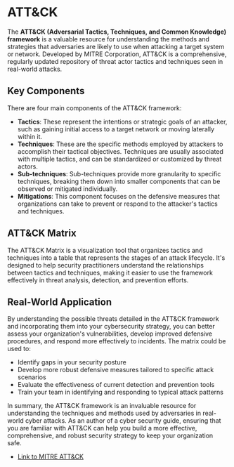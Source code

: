 # ATT&CK

The **ATT&CK (Adversarial Tactics, Techniques, and Common Knowledge) framework** is a valuable resource for understanding the methods and strategies that adversaries are likely to use when attacking a target system or network. Developed by MITRE Corporation, ATT&CK is a comprehensive, regularly updated repository of threat actor tactics and techniques seen in real-world attacks.

## Key Components

There are four main components of the ATT&CK framework:

- **Tactics**: These represent the intentions or strategic goals of an attacker, such as gaining initial access to a target network or moving laterally within it.
- **Techniques**: These are the specific methods employed by attackers to accomplish their tactical objectives. Techniques are usually associated with multiple tactics, and can be standardized or customized by threat actors.
- **Sub-techniques**: Sub-techniques provide more granularity to specific techniques, breaking them down into smaller components that can be observed or mitigated individually.
- **Mitigations**: This component focuses on the defensive measures that organizations can take to prevent or respond to the attacker's tactics and techniques.

## ATT&CK Matrix

The ATT&CK Matrix is a visualization tool that organizes tactics and techniques into a table that represents the stages of an attack lifecycle. It's designed to help security practitioners understand the relationships between tactics and techniques, making it easier to use the framework effectively in threat analysis, detection, and prevention efforts.

## Real-World Application

By understanding the possible threats detailed in the ATT&CK framework and incorporating them into your cybersecurity strategy, you can better assess your organization's vulnerabilities, develop improved defensive procedures, and respond more effectively to incidents. The matrix could be used to:

- Identify gaps in your security posture
- Develop more robust defensive measures tailored to specific attack scenarios
- Evaluate the effectiveness of current detection and prevention tools
- Train your team in identifying and responding to typical attack patterns

In summary, the ATT&CK framework is an invaluable resource for understanding the techniques and methods used by adversaries in real-world cyber attacks. As an author of a cyber security guide, ensuring that you are familiar with ATT&CK can help you build a more effective, comprehensive, and robust security strategy to keep your organization safe.

- [Link to MITRE ATT&CK](https://attack.mitre.org/)
